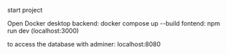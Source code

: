 start project

Open Docker desktop
backend: docker compose up --build
fontend: npm run dev (localhost:3000)

to access the database with adminer: localhost:8080